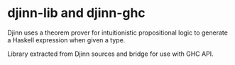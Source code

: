 djinn-lib and djinn-ghc
=======================

Djinn uses a theorem prover for intuitionistic propositional logic to generate a Haskell expression when given a type.

Library extracted from Djinn sources and bridge for use with GHC API.
